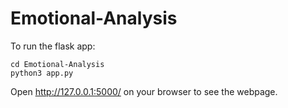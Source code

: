 # Emotional-Analysis

To run the flask app: 

```
cd Emotional-Analysis
python3 app.py

```
Open http://127.0.0.1:5000/ on your browser to see the webpage.
